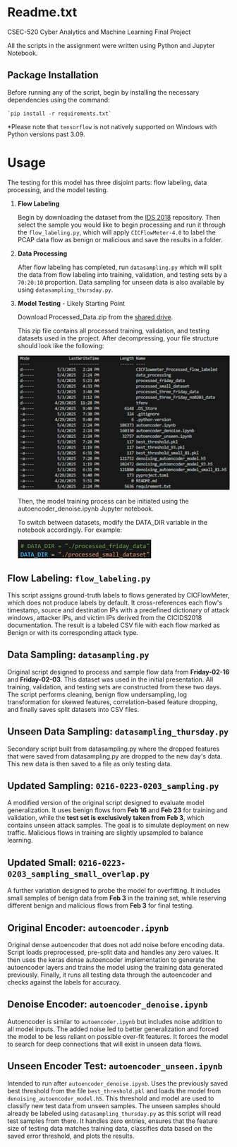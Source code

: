Readme.txt
==
CSEC-520 Cyber Analytics and Machine Learning Final Project

All the scripts in the assignment were written using Python and Jupyter Notebook.

Package Installation
--
Before running any of the script, begin by installing the necessary dependencies using the command:

    `pip install -r requirements.txt`
*Please note that `tensorflow` is not natively supported on Windows with Python versions past 3.09.

Usage 
==
The testing for this model has three disjoint parts: flow labeling, data processing, and the model testing.
1. **Flow Labeling**

    Begin by downloading the dataset from the [IDS 2018](https://www.kaggle.com/datasets/solarmainframe/ids-intrusion-csv/data/) repository. Then select the sample you would like to begin processing and run it through the `flow_labeling.py`, which will apply `CICFlowMeter-4.0` to label the PCAP data flow as benign or malicious and save the results in a folder.

2. **Data Processing**

    After flow labeling has completed, run `datasampling.py` which will split the data from flow labeling into training, validation, and testing sets by a `70:20:10` proportion. Data sampling for unseen data is also available by using `datasampling_thursday.py`.

3. **Model Testing** - Likely Starting Point

    Download Processed_Data.zip from the [shared drive](https://drive.google.com/drive/u/0/folders/1HGat7FXNTtUHuIHqL5R8b4iw9dDVIHCF).

    This zip file contains all processed training, validation, and testing datasets used in the project. After decompressing, your file structure should look like the following:

    ![alt text](./assets/file_structure.png)

    Then, the model training process can be initiated using the autoencoder_denoise.ipynb Jupyter notebook.

    To switch between datasets, modify the DATA_DIR variable in the notebook accordingly. For example:

    ![alt text](./assets/dataset_switch.png)



Flow Labeling: `flow_labeling.py`
--
This script assigns ground-truth labels to flows generated by CICFlowMeter, which does not produce labels by default. It cross-references each flow's timestamp, source and destination IPs with a predefined dictionary of attack windows, attacker IPs, and victim IPs derived from the CICIDS2018 documentation. The result is a labeled CSV file with each flow marked as Benign or with its corresponding attack type.

Data Sampling: `datasampling.py`
--
Original script designed to process and sample flow data from **Friday-02-16** and **Friday-02-03**. This dataset was used in the initial presentation. All training, validation, and testing sets are constructed from these two days. The script performs cleaning, benign flow undersampling, log transformation for skewed features, correlation-based feature dropping, and finally saves split datasets into CSV files.

Unseen Data Sampling: `datasampling_thursday.py`
--
Secondary script built from datasampling.py where the dropped features that were saved from datasampling.py are dropped to the new day's data. This new data is then saved to a file as only testing data.

Updated Sampling: `0216-0223-0203_sampling.py`
--
A modified version of the original script designed to evaluate model generalization. It uses benign flows from **Feb 16** and **Feb 23** for training and validation, while the **test set is exclusively taken from Feb 3**, which contains unseen attack samples. The goal is to simulate deployment on new traffic. Malicious flows in training are slightly upsampled to balance learning.

Updated Small: `0216-0223-0203_sampling_small_overlap.py`
--
A further variation designed to probe the model for overfitting. It includes small samples of benign data from **Feb 3** in the training set, while reserving different benign and malicious flows from **Feb 3** for final testing.

Original Encoder: `autoencoder.ipynb`
--
Original dense autoencoder that does not add noise before encoding data. Script loads preprocessed, pre-split data and handles any zero values. It then uses the keras dense autoencoder implementation to generate the autoencoder layers and trains the model using the training data generated previously. Finally, it runs all testing data through the autoencoder and checks against the labels for accuracy.

Denoise Encoder: `autoencoder_denoise.ipynb`
--
Autoencoder is similar to `autoencoder.ipynb` but includes noise addition to all model inputs. The added noise led to better generalization and forced the model to be less reliant on possible over-fit features. It forces the model to search for deep connections that will exist in unseen data flows.

Unseen Encoder Test: `autoencoder_unseen.ipynb`
--
Intended to run after `autoencoder_denoise.ipynb`. Uses the previously saved best threshold from the file `best_threshold.pkl` and loads the model from `denoising_autoencoder_model.h5`. This threshold and model are used to classify new test data from unseen samples. The unseen samples should already be labeled using `datasampling_thursday.py` as this script will read test samples from there. It handles zero entries, ensures that the feature size of testing data matches training data, classifies data based on the saved error threshold, and plots the results.